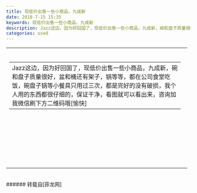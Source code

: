 ```yaml
---
title: 现低价出售一些小商品，九成新
date: 2018-7-15 15:35
keywords: 现低价出售一些小商品，九成新
description: Jazz这边，因为好回国了，现低价出售一些小商品，九成新，碗和盘子质量很好，盆和桶还有架子，锅等等，都在公司食堂吃饭，碗盘子锅等小餐具只用过三次，都是完好的没有破损，我个人用的东西都很仔细的，保证干净，看图就可以看出来，咨询加我微信刷下方二维码哦[愉快]
categories: used
---
```

<td class="t_f" id="postmessage_1514596">

<table cellspacing="0" class="t_table" style="width:98%"><tr><td><br/>
<table cellspacing="0" class="t_table" style="width:98%"><tr><td>Jazz这边，因为好回国了，现低价出售一些小商品，九成新，碗和盘子质量很好，盆和桶还有架子，锅等等，都在公司食堂吃饭，碗盘子锅等小餐具只用过三次，都是完好的没有破损，我个人用的东西都很仔细的，保证干净，看图就可以看出来，咨询加我微信刷下方二维码哦[愉快]</td></tr></table><br/>
<br/>
<br/>
<br/>
<br/>
<br/>
<br/>
</td></tr></table><br/>
</td>
###### 转载自[菲龙网]
